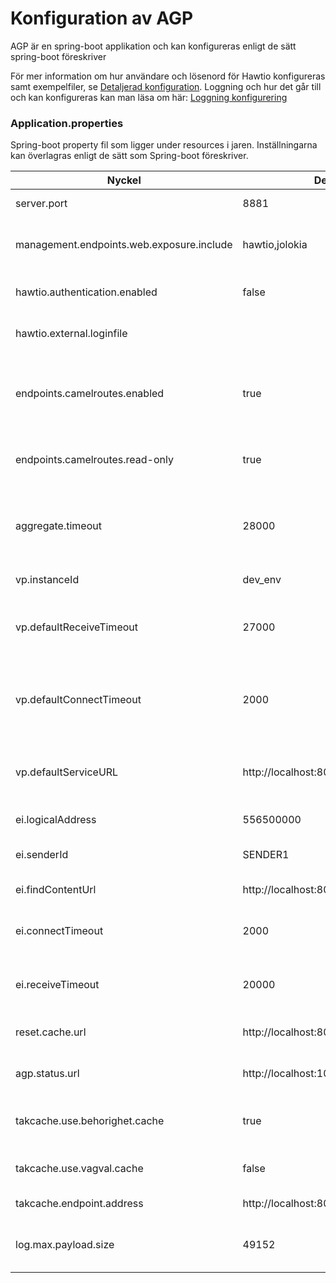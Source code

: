 # Konfiguration av AGP

AGP är en spring-boot applikation och kan konfigureras enligt de sätt spring-boot föreskriver

För mer information om hur användare och lösenord för Hawtio konfigureras samt exempelfiler, se [Detaljerad konfiguration].
Loggning och hur det går till och kan konfigureras kan man läsa om här: [Loggning konfigurering]

### Application.properties ###
Spring-boot property fil som ligger under resources i jaren. Inställningarna kan överlagras enligt de sätt som Spring-boot föreskriver. 

|Nyckel|Defaultvärde/Exempel|Beskrivning|
|----|------------------|---------|
| server.port | 8881 | Spring-boot server port |
| management.endpoints.web.exposure.include | hawtio,jolokia | Default aktivera övervakning via Hawwtio |
| hawtio.authentication.enabled | false | Aktivera autentiserng för HawtIO? |
| hawtio.external.loginfile |  | Extern fil med user/password till Hawtio |
| endpoints.camelroutes.enabled | true | Medger tillgång till information om de Camel-routes som finns |
| endpoints.camelroutes.read-only | true | Tillgång till endpoints bara i read-only mode |
| aggregate.timeout | 28000 | Timeout ms för aggregering av alla producent anrop |
| vp.instanceId | dev_env | VP's instans-ID |
| vp.defaultReceiveTimeout | 27000 | Timout ms för producent anrop, denna kan överridas per tjänst |
| vp.defaultConnectTimeout | 2000 | Connect timeout ms för producent anrop, denna kan överridas per tjänst |
| vp.defaultServiceURL | http://localhost:8083/vp | URL till vp för producent anrop, denna kan överridas per tjänst |
| ei.logicalAddress | 556500000 | EI's logiska adress |
| ei.senderId | SENDER1 | Sender id för anrop till EI/findContent |
| ei.findContentUrl | http://localhost:8082/findcontent | URL till EI/findContent |
| ei.connectTimeout | 2000 | Connect timeout ms mot EI/findContent |
| ei.receiveTimeout | 20000 | receive timeout ms mot EI/findContent |
| reset.cache.url | http://localhost:8091/resetcache | URL för att ladda om TAK cache |
| agp.status.url | http://localhost:1080/status | URL till status funktionen i AGP |
| takcache.use.behorighet.cache | true | Ska behörigheter användas i TAK-cachen? |
| takcache.use.vagval.cache | false | Ska vägval användas i TAK-cachen? |
| takcache.endpoint.address | http://localhost:8085/tak/teststub/SokVagvalsInfo/v2 | URL till TAK information |
| log.max.payload.size | 49152 | Max storlek i bytes som loggas av payloaden  |

[//]: # (These are reference links used in the body of this note and get stripped out when the markdown processor does its job. There is no need to format nicely because it shouldn't be seen. Thanks SO - http://stackoverflow.com/questions/4823468/store-comments-in-markdown-syntax)

   [Loggning konfigurering]: <logging_configuration.md>
   [Detaljerad konfiguration]: <detail_config.md>
   [Konfiguration av tjänst]: <service_config.md>